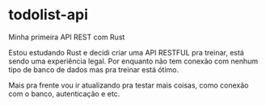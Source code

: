 # todolist-api
Minha primeira API REST com Rust

Estou estudando Rust e decidi criar uma API RESTFUL pra treinar, está sendo uma experiência legal. Por enquanto não tem conexão com nenhum tipo de banco de dados mas pra treinar está ótimo.

Mais pra frente vou ir atualizando pra testar mais coisas, como conexão com o banco, autenticação e etc.
